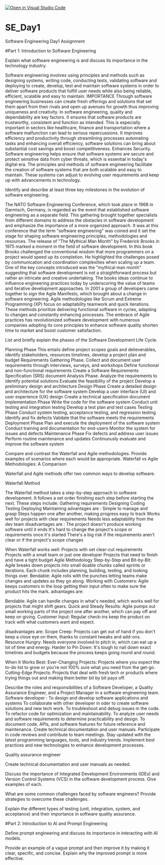 [![Open in Visual Studio Code](https://classroom.github.com/assets/open-in-vscode-2e0aaae1b6195c2367325f4f02e2d04e9abb55f0b24a779b69b11b9e10269abc.svg)](https://classroom.github.com/online_ide?assignment_repo_id=15584854&assignment_repo_type=AssignmentRepo)
# SE_Day1
Software Engineering Day1 Assignment

#Part 1: Introduction to Software Engineering

Explain what software engineering is and discuss its importance in the technology industry.

Software engineering involves using principles and methods such as designing systems, writing code, conducting tests, validating software and deploying  to create, develop, test and maintain software systems in order to deliver software products that fulfill user needs while also being reliable, efficient, scalable and easy to maintain.
IMPORTANCE
Through software engineering businesses can create fresh offerings and solutions that set them apart from their rivals and open up avenues for growth thus improving uniqueness and creativity.
In software engineering, quality and dependability are key factors. It ensures that software products are trustworthy, consistent and function as intended. This is especially important in sectors like healthcare, finance and transportation where a software malfunction can lead to serious repercussions.
It improves efficiency and productivity through streamlining processes automating tasks and enhancing overall efficiency, software solutions can bring about substantial cost savings and boost competitiveness.
Enhances Security. Software engineering helps ensure that software systems are secure and protect sensitive data from cyber threats, which is essential in today's digital era.
The principles and methods of software engineering facilitate the creation of software systems that are both scalable and easy to maintain. These systems can adjust to evolving user requirements and keep up with advancements in technology.

Identify and describe at least three key milestones in the evolution of software engineering.

The NATO Software Engineering Conference, which took place in 1968 in Garmisch, Germany, is regarded as the event that established software engineering as a separate field. This gathering brought together specialists from different domains to address the obstacles in software development and emphasize the importance of a more organized approach. It was at this conference that the term "software engineering" was coined and it set the stage for shaping software engineering principles, methodologies and resources.
The release of "The Mythical Man Month" by Frederick Brooks in 1975 marked a moment in the field of software development. In this book Brooks challenged the conventional wisdom that more programmers on a project would speed up its completion. He highlighted the challenges posed by communication and coordination complexities when scaling up a team. One of the key concepts introduced was the "mythical man month" suggesting that software development is not a straightforward process but rather an intricate and creative undertaking. The books ideas continue to influence engineering practices today by underscoring the value of teams and iterative development approaches.
In 2001 a group of developers came together to sign the Agile Manifesto, which brought about a change in software engineering. Agile methodologies like Scrum and Extreme Programming (XP) focus on adaptability teamwork and quick iterations. These methods prioritize delivering functional software in cycles, adapting to changes and constantly enhancing processes. The embrace of Agile practices has revolutionized software development with numerous companies adopting its core principles to enhance software quality shorten time to market and boost customer satisfaction.

List and briefly explain the phases of the Software Development Life Cycle.

 Planning Phase
 This entails define project scopes goals and delieverables, identify stakeholders, resources timelines, develop a project plan and budget
    Requirements Gathering Phase.
        Collect and document user requirements through interviews, surveys, and workshops
        Define functional and non-functional requirements
        Create a Software Requirements Specification (SRS) document
    Analysis Phase. 
        Analyze the requirements to identify potential solutions
        Evaluate the feasibility of the project
        Develop a preliminary design and architecture
    Design Phase
        Create a detailed design and architecture for the software system
        Develop a user interface (UI) and user experience (UX) design
        Create a technical specification document
    Implementation Phase
        Write the code for the software system
        Conduct unit testing and integration testing
        Develop a test plan and test cases
    Testing Phase
        Conduct system testing, acceptance testing, and regression testing
        Identify and fix defects
        Validate that the software meets the requirements
    Deployment Phase
        Plan and execute the deployment of the software system
        Conduct training and documentation for end-users
        Monitor the system for issues and defects
    Maintenance Phase
        Fix defects and address user issues
        Perform routine maintenance and updates
        Continuously evaluate and improve the software system


Compare and contrast the Waterfall and Agile methodologies. Provide examples of scenarios where each would be appropriate.
Waterfall vs Agile Methodologies: A Comparison

Waterfall and Agile methods offer two common ways to develop software.

Waterfall Method

The Waterfall method takes a step-by-step approach to software development. It follows a set order finishing each step before starting the next. These steps include:
   Gathering requirements
    Designing
    Coding
    Testing
    Deploying
    Maintaining
advantages are :
    Simple to manage and grasp
    Steps happen one after another, making progress easy to track
    Works well for projects with clear requirements
    Needs less adaptability from the dev team
disadvantages are :
The project doesn't produce working software until it ends
It's hard to change the project's scope or requirements once it's started
There's a big risk if the requirements aren't clear or if the project's scope changes

When Waterfall works well:
    Projects with set clear-cut requirements
    Projects with a small team or just one developer
    Projects that need to finish and have a tight budget
Agile Methodology
    Step-by-Step and Bit-by-Bit: Agile breaks down projects into small doable chunks called sprints or iterations. Each chunk includes planning, building, testing, and looking things over.
    Bendable: Agile rolls with the punches letting teams make changes and updates as they go along.
    Working with Customers: Agile keeps customers in the loop getting their input often to make sure the product hits the mark.
advantages are:

   Bendable: Agile can handle changes in what's needed, which works well for projects that might shift gears.
    Quick and Steady Results: Agile pumps out small working parts of the project one after another, which can pay off and keep on giving.
    Customer Input: Regular check-ins keep the product on track with what customers want and expect.

disadvantages are:
Scope Creep: Projects can get out of hand if you don't keep a close eye on them, thanks to constant tweaks and add-ons.
    Resource Hungry: Needs everyone involved to pitch in, which can eat up a lot of time and energy.
    Harder to Pin Down: It's tough to nail down exact timelines and budgets because the process keeps going round and round.

When It Works Best:
    Ever-Changing Projects: Projects where you expect the to-do list to grow or you're not 100% sure what you need from the get-go.
    Cutting-Edge Projects: Projects that deal with fresh tech or products where trying things out and making them better bit by bit pays off.

Describe the roles and responsibilities of a Software Developer, a Quality Assurance Engineer, and a Project Manager in a software engineering team.
Software developer :
    To design and develop software applications and systems 
    To collaborate with other developer in oder to create software solutions and new tech work.
    To troubleshoot and debug issues in the code.
    To refactor code for optimization and maintainability.
    To analyze user needs and software requirements to determine practicability and design. 
    To document code, APIs, and software features for future reference and maintenance.
    Create technical documentation and user manuals.
    Participate in code reviews and contribute to team meetings.
    Stay updated with the latest programming languages, tools, and industry trends.
    Implement best practices and new technologies to enhance development processes.

Quality assurance engineer
    


    
Create technical documentation and user manuals as needed.
    
Discuss the importance of Integrated Development Environments (IDEs) and Version Control Systems (VCS) in the software development process. Give examples of each.


What are some common challenges faced by software engineers? Provide strategies to overcome these challenges.


Explain the different types of testing (unit, integration, system, and acceptance) and their importance in software quality assurance.


#Part 2: Introduction to AI and Prompt Engineering


Define prompt engineering and discuss its importance in interacting with AI models.


Provide an example of a vague prompt and then improve it by making it clear, specific, and concise. Explain why the improved prompt is more effective.
